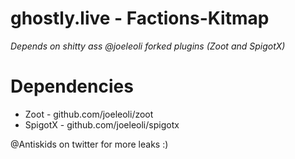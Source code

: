 # ghostly.live - Factions-Kitmap
*Depends on shitty ass @joeleoli forked plugins (Zoot and SpigotX)*

# Dependencies
- Zoot - github.com/joeleoli/zoot
- SpigotX - github.com/joeleoli/spigotx

@Antiskids on twitter for more leaks :)
